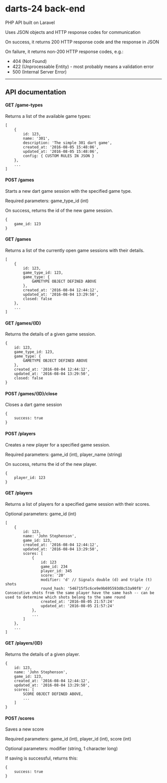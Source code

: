 # darts-24 back-end

PHP API built on Laravel

Uses JSON objects and HTTP response codes for communication

On success, it returns 200 HTTP response code and the response in JSON

On failure, it returns non-200 HTTP response codes, e.g.:

+ 404 (Not Found)
+ 422 (Unprocessable Entity) - most probably means a validation error
+ 500 (Internal Server Error)

- - -

## API documentation

#### GET /game-types

Returns a list of the available game types:

```
[
    {
        id: 123,
        name: '301',
        description: 'The simple 301 dart game',
        created_at: '2016-08-05 15:48:06',
        updated_at: '2016-08-05 15:48:06',
        config: { CUSTOM RULES IN JSON }
    },
    ...
]
```

#### POST /games

Starts a new dart game session with the specified game type.

Required parameters: game_type_id (int)

On success, returns the id of the new game session.

```
{
    game_id: 123
}
```

#### GET /games

Returns a list of the currently open game sessions with their details.

```
[
    {
        id: 123,
        game_type_id: 123,
        game_type: {
            GAMETYPE OBJECT DEFINED ABOVE
        },
        created_at: '2016-08-04 12:44:12',
        updated_at: '2016-08-04 13:29:50',
        closed: false
    },
    ...
]
```

#### GET /games/{ID}

Returns the details of a given game session.

```
{
    id: 123,
    game_type_id: 123,
    game_type: {
        GAMETYPE OBJECT DEFINED ABOVE
    },
    created_at: '2016-08-04 12:44:12',
    updated_at: '2016-08-04 13:29:50',
    closed: false
}
```

#### POST /games/{ID}/close

Closes a dart game session

```
{
    success: true
}
```

#### POST /players

Creates a new player for a specified game session.

Required parameters: game_id (int), player_name (string)

On success, returns the id of the new player.

```
{
    player_id: 123
}
```

#### GET /players

Returns a list of players for a specified game session with their scores.

Optional parameters: game_id (int)

```
[
    {
        id: 123,
        name: 'John Stephenson',
        game_id: 123,
        created_at: '2016-08-04 12:44:12',
        updated_at: '2016-08-04 13:29:50',
        scores: [
            {
                id: 123
                game_id: 234
                player_id: 345
                score: '20'
                modifier: 'd' // Signals double (d) and triple (t) shots
                round_hash: '546715f5c6ce9e9b695593d8c53a90f8' // Consecutive shots from the same player have the same hash -- can be used to determine which shots belong to the same round
                created_at: '2016-08-05 21:57:24'
                updated_at: '2016-08-05 21:57:24'
            },
            ...
        ]
    },
    ...
]
```

#### GET /players/{ID}

Returns the details of a given player.

```
{
    id: 123,
    name: 'John Stephenson',
    game_id: 123,
    created_at: '2016-08-04 12:44:12',
    updated_at: '2016-08-04 13:29:50',
    scores: [
        SCORE OBJECT DEFINED ABOVE,
        ...
    ]
}
```

#### POST /scores

Saves a new score

Required parameters: game_id (int), player_id (int), score (int)

Optional parameters: modifier (string, 1 character long)

If saving is successful, returns this:
```
{
    success: true
}
```
